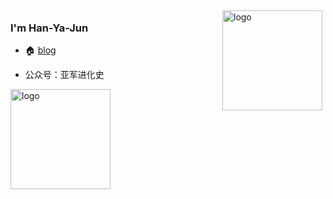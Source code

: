 <img src="https://github-readme-stats.vercel.app/api?username=Han-Ya-Jun&show_icons=true" alt="logo" height="160" align="right" style="margin: 5px; margin-bottom: 20px;" />

### I'm Han-Ya-Jun

- 🏠 [blog](https://hanyajun.com) 

- 公众号：亚军进化史

<img src="https://github-profile-trophy.vercel.app/?username=polaris1119&theme=flat&column=7" alt="logo" height="160" align="center" style="margin: auto; margin-bottom: 20px;" />
